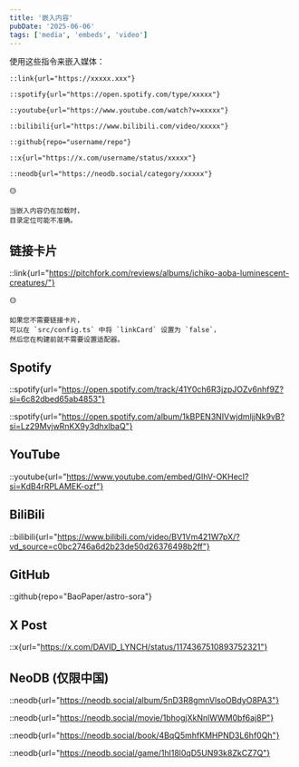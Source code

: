 ```yaml
---
title: '嵌入内容'
pubDate: '2025-06-06'
tags: ['media', 'embeds', 'video']
---
```


使用这些指令来嵌入媒体：

```
::link{url="https://xxxxx.xxx"}

::spotify{url="https://open.spotify.com/type/xxxxx"}

::youtube{url="https://www.youtube.com/watch?v=xxxxx"}

::bilibili{url="https://www.bilibili.com/video/xxxxx"}

::github{repo="username/repo"}

::x{url="https://x.com/username/status/xxxxx"}

::neodb{url="https://neodb.social/category/xxxxx"}
```

```
🟡

当嵌入内容仍在加载时，
目录定位可能不准确。
```

## 链接卡片

::link{url="https://pitchfork.com/reviews/albums/ichiko-aoba-luminescent-creatures/"}

```
🟡

如果您不需要链接卡片，
可以在 `src/config.ts` 中将 `linkCard` 设置为 `false`，
然后您在构建前就不需要设置适配器。
```

## Spotify

::spotify{url="https://open.spotify.com/track/41Y0ch6R3jzpJOZv6nhf9Z?si=6c82dbed65ab4853"}

::spotify{url="https://open.spotify.com/album/1kBPEN3NIVwjdmIjjNk9vB?si=Lz29MvjwRnKX9y3dhxlbaQ"}

## YouTube

::youtube{url="https://www.youtube.com/embed/GlhV-OKHecI?si=KdB4rRPLAMEK-ozf"}

## BiliBili

::bilibili{url="https://www.bilibili.com/video/BV1Vm421W7pX/?vd_source=c0bc2746a6d2b23de50d26376498b2ff"}

## GitHub

::github{repo="BaoPaper/astro-sora"}

## X Post

::x{url="https://x.com/DAVID_LYNCH/status/1174367510893752321"}

## NeoDB (仅限中国)

::neodb{url="https://neodb.social/album/5nD3R8gmnVlsoOBdyO8PA3"}

::neodb{url="https://neodb.social/movie/1bhogjXkNnlWWM0bf6aj8P"}

::neodb{url="https://neodb.social/book/4BqQ5mhfKMHPND3L6hf0Qh"}

::neodb{url="https://neodb.social/game/1hl18l0qD5UN93k8ZkCZ7Q"}
